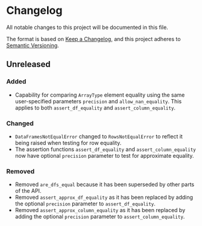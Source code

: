 # Changelog

All notable changes to this project will be documented in this file.

The format is based on [Keep a Changelog](https://keepachangelog.com/en/1.0.0/),
and this project adheres to [Semantic Versioning](https://semver.org/spec/v2.0.0.html).

## Unreleased

### Added
- Capability for comparing `ArrayType` element equality using the same user-specified parameters `precision` and `allow_nan_equality`. This applies to both `assert_df_equality` and `assert_column_equality`.

### Changed
- `DataFramesNotEqualError` changed to `RowsNotEqualError` to reflect it being raised when testing for row equality.
- The assertion functions `assert_df_equality` and `assert_column_equality` now have optional `precision` parameter to test for approximate equality.

### Removed
- Removed `are_dfs_equal` because it has been superseded by other parts of the API.
- Removed `assert_approx_df_equality` as it has been replaced by adding the optional `precision` parameter to `assert_df_equality`.
- Removed `assert_approx_column_equality` as it has been replaced by adding the optional `precision` parameter to `assert_column_equality`.

